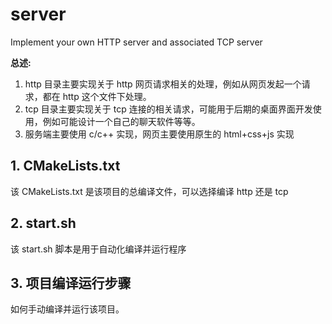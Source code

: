 # server
Implement your own HTTP server and associated TCP server

**总述:**

1. http 目录主要实现关于 http 网页请求相关的处理，例如从网页发起一个请求，都在 http 这个文件下处理。
2. tcp 目录主要实现关于 tcp 连接的相关请求，可能用于后期的桌面界面开发使用，例如可能设计一个自己的聊天软件等等。
3. 服务端主要使用 c/c++ 实现，网页主要使用原生的 html+css+js 实现

## 1. CMakeLists.txt
该 CMakeLists.txt 是该项目的总编译文件，可以选择编译 http 还是 tcp

## 2. start.sh 
该 start.sh 脚本是用于自动化编译并运行程序

## 3. 项目编译运行步骤
如何手动编译并运行该项目。
